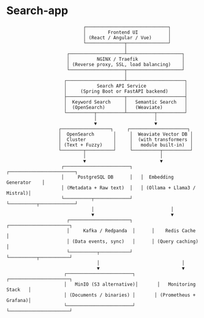 # Search-app

                                ┌──────────────────────────────┐
                                │        Frontend UI           │
                                │ (React / Angular / Vue)      │
                                └──────────────┬───────────────┘
                                               │
                          ┌────────────────────┴────────────────────┐
                          │          NGINX / Traefik                │
                          │ (Reverse proxy, SSL, load balancing)    │
                          └────────────────────┬────────────────────┘
                                               │
                         ┌─────────────────────┴─────────────────────┐
                         │           Search API Service              │
                         │     (Spring Boot or FastAPI backend)      │
                         ├─────────────────────┬─────────────────────┤
                         │  Keyword Search     │   Semantic Search   │
                         │  (OpenSearch)       │   (Weaviate)        │
                         └──────────┬──────────┴──────────┬──────────┘
                                    │                     │
                                    ▼                     ▼
                       ┌──────────────────┐     ┌─────────────────────┐
                       │  OpenSearch       │     │  Weaviate Vector DB │
                       │  Cluster          │     │  (with transformers │
                       │ (Text + Fuzzy)    │     │   module built-in)  │
                       └────────┬──────────┘     └──────────┬──────────┘
                                │                           │
                                ▼                           ▼
                        ┌────────────────────────┐   ┌────────────────────────┐
                        │     PostgreSQL DB      │   │  Embedding Generator    │
                        │ (Metadata + Raw text)  │   │ (Ollama + Llama3 / Mistral)│
                        └──────────┬─────────────┘   └──────────┬─────────────┘
                                   │                            │
                                   ▼                            ▼
                          ┌──────────────────────┐      ┌──────────────────────┐
                          │     Kafka / Redpanda  │      │    Redis Cache       │
                          │ (Data events, sync)   │      │ (Query caching)      │
                          └──────────┬───────────┘      └──────────┬───────────┘
                                     │                              │
                                     ▼                              ▼
                         ┌────────────────────────┐       ┌──────────────────────┐
                         │   MinIO (S3 alternative)│       │   Monitoring Stack   │
                         │ (Documents / binaries) │       │ (Prometheus + Grafana)│
                         └────────────────────────┘       └──────────────────────┘

